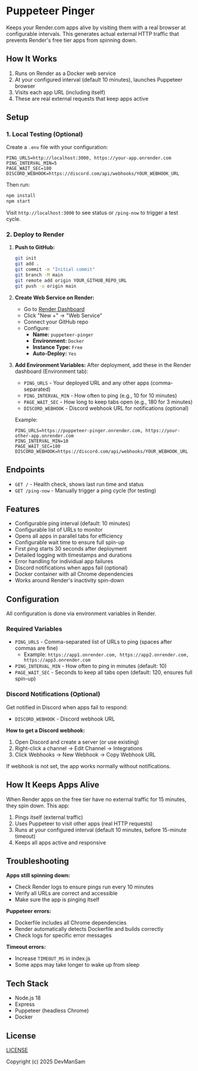 # Puppeteer Pinger

Keeps your Render.com apps alive by visiting them with a real browser at configurable intervals. This generates actual external HTTP traffic that prevents Render's free tier apps from spinning down.

## How It Works

1. Runs on Render as a Docker web service
2. At your configured interval (default 10 minutes), launches Puppeteer browser
3. Visits each app URL (including itself)
4. These are real external requests that keep apps active

## Setup

### 1. Local Testing (Optional)

Create a `.env` file with your configuration:
```
PING_URLS=http://localhost:3000, https://your-app.onrender.com
PING_INTERVAL_MIN=5
PAGE_WAIT_SEC=180
DISCORD_WEBHOOK=https://discord.com/api/webhooks/YOUR_WEBHOOK_URL
```

Then run:
```bash
npm install
npm start
```

Visit `http://localhost:3000` to see status or `/ping-now` to trigger a test cycle.

### 2. Deploy to Render

1. **Push to GitHub:**
   ```bash
   git init
   git add .
   git commit -m "Initial commit"
   git branch -M main
   git remote add origin YOUR_GITHUB_REPO_URL
   git push -u origin main
   ```

2. **Create Web Service on Render:**
   - Go to [Render Dashboard](https://dashboard.render.com/)
   - Click "New +" → "Web Service"
   - Connect your GitHub repo
   - Configure:
     - **Name:** `puppeteer-pinger`
     - **Environment:** `Docker`
     - **Instance Type:** `Free`
     - **Auto-Deploy:** `Yes`

3. **Add Environment Variables:**
   After deployment, add these in the Render dashboard (Environment tab):

   - `PING_URLS` - Your deployed URL and any other apps (comma-separated)
   - `PING_INTERVAL_MIN` - How often to ping (e.g., 10 for 10 minutes)
   - `PAGE_WAIT_SEC` - How long to keep tabs open (e.g., 180 for 3 minutes)
   - `DISCORD_WEBHOOK` - Discord webhook URL for notifications (optional)

   Example:
   ```
   PING_URLS=https://puppeteer-pinger.onrender.com, https://your-other-app.onrender.com
   PING_INTERVAL_MIN=10
   PAGE_WAIT_SEC=180
   DISCORD_WEBHOOK=https://discord.com/api/webhooks/YOUR_WEBHOOK_URL
   ```

## Endpoints

- `GET /` - Health check, shows last run time and status
- `GET /ping-now` - Manually trigger a ping cycle (for testing)

## Features

- Configurable ping interval (default: 10 minutes)
- Configurable list of URLs to monitor
- Opens all apps in parallel tabs for efficiency
- Configurable wait time to ensure full spin-up
- First ping starts 30 seconds after deployment
- Detailed logging with timestamps and durations
- Error handling for individual app failures
- Discord notifications when apps fail (optional)
- Docker container with all Chrome dependencies
- Works around Render's inactivity spin-down

## Configuration

All configuration is done via environment variables in Render.

### Required Variables

- `PING_URLS` - Comma-separated list of URLs to ping (spaces after commas are fine)
  - Example: `https://app1.onrender.com, https://app2.onrender.com, https://app3.onrender.com`
- `PING_INTERVAL_MIN` - How often to ping in minutes (default: 10)
- `PAGE_WAIT_SEC` - Seconds to keep all tabs open (default: 120, ensures full spin-up)

### Discord Notifications (Optional)

Get notified in Discord when apps fail to respond:

- `DISCORD_WEBHOOK` - Discord webhook URL

**How to get a Discord webhook:**
1. Open Discord and create a server (or use existing)
2. Right-click a channel → Edit Channel → Integrations
3. Click Webhooks → New Webhook → Copy Webhook URL

If webhook is not set, the app works normally without notifications.

## How It Keeps Apps Alive

When Render apps on the free tier have no external traffic for 15 minutes, they spin down. This app:
1. Pings itself (external traffic)
2. Uses Puppeteer to visit other apps (real HTTP requests)
3. Runs at your configured interval (default 10 minutes, before 15-minute timeout)
4. Keeps all apps active and responsive

## Troubleshooting

**Apps still spinning down:**
- Check Render logs to ensure pings run every 10 minutes
- Verify all URLs are correct and accessible
- Make sure the app is pinging itself

**Puppeteer errors:**
- Dockerfile includes all Chrome dependencies
- Render automatically detects Dockerfile and builds correctly
- Check logs for specific error messages

**Timeout errors:**
- Increase `TIMEOUT_MS` in index.js
- Some apps may take longer to wake up from sleep

## Tech Stack

- Node.js 18
- Express
- Puppeteer (headless Chrome)
- Docker

## License
[LICENSE](LICENSE)

Copyright (c) 2025 DevManSam

